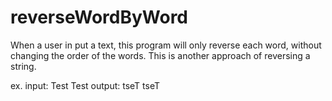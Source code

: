 # reverseWordByWord

When a user in put a text, this program will only reverse each word, without changing the order of the words.
This is another approach of reversing a string.

ex. input: Test Test
output: tseT tseT
